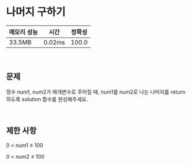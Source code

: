 # 나머지 구하기

| 메모리 성능 | 시간 | 정확성 |
| ---- | ---- | ---- |
| 33.5MB | 0.02ms | 100.0 |

<br />

## 문제

정수 num1, num2가 매개변수로 주어질 때, num1를 num2로 나눈 나머지를 return 하도록 solution 함수를 완성해주세요.

<br />

## 제한 사항
0 < num1 ≤ 100

0 < num2 ≤ 100